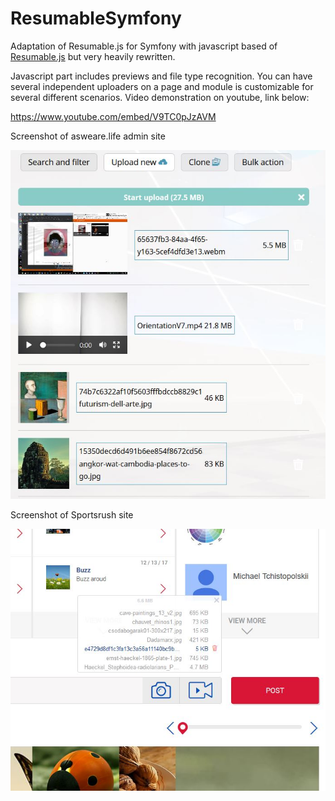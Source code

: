 # ResumableSymfony
Adaptation of Resumable.js for Symfony with javascript based of <a href="https://github.com/23/resumable.js/">Resumable.js</a> but very heavily rewritten.  

Javascript part includes previews and file type recognition.
You can have several independent uploaders on a page and module is customizable for several different scenarios. 
Video demonstration on youtube, link below:

https://www.youtube.com/embed/V9TC0pJzAVM

Screenshot of asweare.life admin site

<img src="https://github.com/Dodotree/ResumableSymfony/blob/master/Capture11.JPG?raw=true">

Screenshot of Sportsrush site

<img src="https://github.com/Dodotree/ResumableSymfony/blob/master/Capture8.JPG?raw=true">
